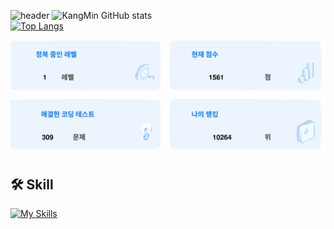 ![header](https://capsule-render.vercel.app/api?type=Waving&color=auto&height=300&section=header&text=KangMin%20GitHub&fontSize=90)
![KangMin GitHub stats](https://github-readme-stats.vercel.app/api?username=jokangmin&show_icons=true&theme=radical&include_all_commits=true)
<br>
[![Top Langs](https://github-readme-stats.vercel.app/api/top-langs/?username=jokangmin)](https://github.com/anuraghazra/github-readme-stats)
<br>
![Programmers Badge](https://raw.githubusercontent.com/jokangmin/Programmers_Badge_Generator/main/result/result.svg)
<br>
## 🛠️ Skill
[![My Skills](https://skillicons.dev/icons?i=react,js,java,html,css,vscode,spring,mysql,nodejs,jquery,jenkins,postman,eclipse,docker,codepen,figma&perline=8)](https://skillicons.dev)
